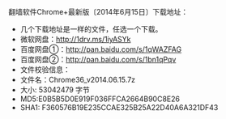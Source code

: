 翻墙软件Chrome+最新版〔2014年6月15日〕下载地址：
* 几个下载地址是一样的文件，任选一个下载。
* 微软网盘：http://1drv.ms/1iyASYk
* 百度网盘①：http://pan.baidu.com/s/1qWAZFAG
* 百度网盘②：http://pan.baidu.com/s/1bn1qPqv
* 文件校验信息：
* 文件名：Chrome36_v2014.06.15.7z
* 大小: 53042479 字节 
* MD5:E0B5B5D0E919F036FFCA2664B90C8E26
* SHA1: F360576B19E235CCAE325B25A22D40A6A321DF43